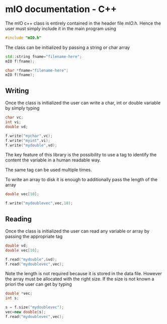 # mIO documentation - C++

The mIO c++ class is entirely 
contained in the header file 
*mIO.h*. Hence the user must simply
include it in the main program
using

```c++
#include "mIO.h"
``` 

The class can be initialized by
passing a string or char array

```c++
std::string fname="filename-here";
mIO f(fname);

char *fname="filename-here";
mIO f(fname);
```

## Writing 

Once the class is initialized the user
can write a char, int or double variable
by simply typing

```c++
char vc;
int vi;
double vd;

f.write("mychar",vc);
f.write("myint",vi);
f.write("mydouble",vd);
```

The key feature of this library is the 
possibility to use a tag to identify the
content the variable in a human readable
way.

The same tag can be used multiple times.

To write an array to disk it is enough
to additionally pass the length of the 
array

```c++
double vec[10];

f.write("mydoublevec",vec,10);
```

## Reading
Once the class is initialized the user
can read any variable or array
by passing the appropriate tag

```c++
double vd;
double vec[10];

f.read("mydouble",&vd);
f.read("mydoublevec",vec);
```

Note the length is not required because it is
stored in the data file. However the array
must be allocated with the right size. If the
size is not known a priori the user can 
get by typing

```c++
double *vec;
int s;

s = f.size("mydoublevec");
vec=new double[s];
f.read("mydoublevec",vec);
```


